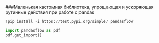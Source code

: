###Маленькая кастомная библиотека, упрощающая и ускоряющая рутинные действия при работе с pandas

~~~python
!pip install -i https://test.pypi.org/simple/ pandasflow
~~~

~~~python
import pandasflow as pdf
pdf.get_import()
~~~





